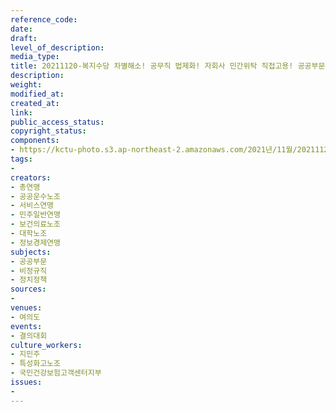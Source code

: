 ```yaml
---
reference_code: 
date: 
draft: 
level_of_description: 
media_type: 
title: 20211120-복지수당 차별해소! 공무직 법제화! 자회사 민간위탁 직접고용! 공공부문 비정규직 노동자대회
description: 
weight: 
modified_at: 
created_at: 
link: 
public_access_status: 
copyright_status: 
components:
- https://kctu-photo.s3.ap-northeast-2.amazonaws.com/2021년/11월/20211120-복지수당+차별해소!+공무직+법제화!+자회사+민간위탁+직접고용!+공공부문+비정규직+노동자대회/_1D20019.jpg
tags:
- 
creators:
- 총연맹
- 공공운수노조
- 서비스연맹
- 민주일반연맹
- 보건의료노조
- 대학노조
- 정보경제연맹
subjects:
- 공공부문
- 비정규직
- 정치정책
sources:
- 
venues:
- 여의도
events:
- 결의대회
culture_workers:
- 지민주
- 특성화고노조
- 국민건강보험고객센터지부
issues:
- 
---
```

